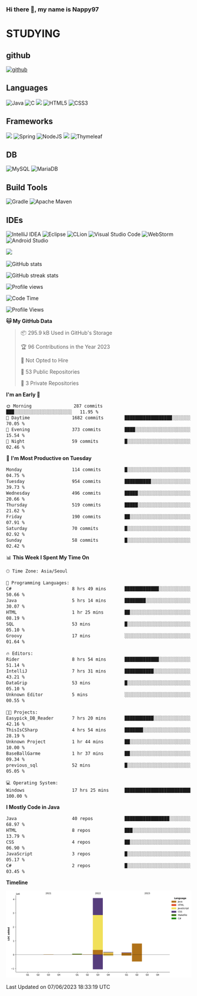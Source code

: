 ### Hi there 👋, my name is Nappy97

# STUDYING
## github
[<img src='https://cdn.jsdelivr.net/npm/simple-icons@3.0.1/icons/github.svg' alt='github' height='40'>](https://github.com/Nappy97)  

## Languages
![Java](https://img.shields.io/badge/java-%23ED8B00.svg?style=for-the-badge&logo=java&logoColor=white) ![C](https://img.shields.io/badge/c-%2300599C.svg?style=for-the-badge&logo=c&logoColor=white) <img src="https://img.shields.io/badge/javascript-F7DF1E?style=for-the-badge&logo=javascript&logoColor=black"> ![HTML5](https://img.shields.io/badge/html5-%23E34F26.svg?style=for-the-badge&logo=html5&logoColor=white) ![CSS3](https://img.shields.io/badge/css3-%231572B6.svg?style=for-the-badge&logo=css3&logoColor=white)

## Frameworks
<img src="https://img.shields.io/badge/bootstrap-7952B3?style=for-the-badge&logo=bootstrap&logoColor=white"> ![Spring](https://img.shields.io/badge/spring-%236DB33F.svg?style=for-the-badge&logo=spring&logoColor=white) ![NodeJS](https://img.shields.io/badge/node.js-6DA55F?style=for-the-badge&logo=node.js&logoColor=white) <img src="https://img.shields.io/badge/jQuery-0769AD?style=for-the-badge&logo=jquery&logoColor=white"> ![Thymeleaf](https://img.shields.io/badge/Thymeleaf-%23005C0F.svg?style=for-the-badge&logo=Thymeleaf&logoColor=white)

## DB
![MySQL](https://img.shields.io/badge/mysql-%2300f.svg?style=for-the-badge&logo=mysql&logoColor=white) ![MariaDB](https://img.shields.io/badge/MariaDB-003545?style=for-the-badge&logo=mariadb&logoColor=white)

## Build Tools
![Gradle](https://img.shields.io/badge/Gradle-02303A.svg?style=for-the-badge&logo=Gradle&logoColor=white) ![Apache Maven](https://img.shields.io/badge/Apache%20Maven-C71A36?style=for-the-badge&logo=Apache%20Maven&logoColor=white)

## IDEs
![IntelliJ IDEA](https://img.shields.io/badge/IntelliJIDEA-000000.svg?style=for-the-badge&logo=intellij-idea&logoColor=white) ![Eclipse](https://img.shields.io/badge/Eclipse-FE7A16.svg?style=for-the-badge&logo=Eclipse&logoColor=white) ![CLion](https://img.shields.io/badge/CLion-black?style=for-the-badge&logo=clion&logoColor=white) ![Visual Studio Code](https://img.shields.io/badge/Visual%20Studio%20Code-0078d7.svg?style=for-the-badge&logo=visual-studio-code&logoColor=white) ![WebStorm](https://img.shields.io/badge/webstorm-143?style=for-the-badge&logo=webstorm&logoColor=white&color=black) ![Android Studio](https://img.shields.io/badge/Android%20Studio-3DDC84.svg?style=for-the-badge&logo=android-studio&logoColor=white)

<div>
  <img  src="https://github-readme-stats.vercel.app/api/top-langs/?username=Nappy97&langs_count=8&exclude_repo=Example-deep-learning-from-scratch&layout=compact&line_height=24&hide_border=true&title_color=d88e82&card_width=280">
<div>
  
![GitHub stats](https://github-readme-stats.vercel.app/api?username=Nappy97&show_icons=true)  

![GitHub streak stats](https://github-readme-streak-stats.herokuapp.com/?user=Nappy97)  

![Profile views](https://gpvc.arturio.dev/Nappy97)  

<!--START_SECTION:waka-->
![Code Time](http://img.shields.io/badge/Code%20Time-17%20hrs%2027%20mins-blue)

![Profile Views](http://img.shields.io/badge/Profile%20Views-121-blue)

**🐱 My GitHub Data** 

> 📦 295.9 kB Used in GitHub's Storage 
 > 
> 🏆 96 Contributions in the Year 2023
 > 
> 🚫 Not Opted to Hire
 > 
> 📜 53 Public Repositories 
 > 
> 🔑 3 Private Repositories 
 > 
**I'm an Early 🐤** 

```text
🌞 Morning                287 commits         ███░░░░░░░░░░░░░░░░░░░░░░   11.95 % 
🌆 Daytime                1682 commits        ██████████████████░░░░░░░   70.05 % 
🌃 Evening                373 commits         ████░░░░░░░░░░░░░░░░░░░░░   15.54 % 
🌙 Night                  59 commits          █░░░░░░░░░░░░░░░░░░░░░░░░   02.46 % 
```
📅 **I'm Most Productive on Tuesday** 

```text
Monday                   114 commits         █░░░░░░░░░░░░░░░░░░░░░░░░   04.75 % 
Tuesday                  954 commits         ██████████░░░░░░░░░░░░░░░   39.73 % 
Wednesday                496 commits         █████░░░░░░░░░░░░░░░░░░░░   20.66 % 
Thursday                 519 commits         █████░░░░░░░░░░░░░░░░░░░░   21.62 % 
Friday                   190 commits         ██░░░░░░░░░░░░░░░░░░░░░░░   07.91 % 
Saturday                 70 commits          █░░░░░░░░░░░░░░░░░░░░░░░░   02.92 % 
Sunday                   58 commits          █░░░░░░░░░░░░░░░░░░░░░░░░   02.42 % 
```


📊 **This Week I Spent My Time On** 

```text
🕑︎ Time Zone: Asia/Seoul

💬 Programming Languages: 
C#                       8 hrs 49 mins       █████████████░░░░░░░░░░░░   50.66 % 
Java                     5 hrs 14 mins       ████████░░░░░░░░░░░░░░░░░   30.07 % 
HTML                     1 hr 25 mins        ██░░░░░░░░░░░░░░░░░░░░░░░   08.19 % 
SQL                      53 mins             █░░░░░░░░░░░░░░░░░░░░░░░░   05.10 % 
Groovy                   17 mins             ░░░░░░░░░░░░░░░░░░░░░░░░░   01.64 % 

🔥 Editors: 
Rider                    8 hrs 54 mins       █████████████░░░░░░░░░░░░   51.14 % 
IntelliJ                 7 hrs 31 mins       ███████████░░░░░░░░░░░░░░   43.21 % 
DataGrip                 53 mins             █░░░░░░░░░░░░░░░░░░░░░░░░   05.10 % 
Unknown Editor           5 mins              ░░░░░░░░░░░░░░░░░░░░░░░░░   00.55 % 

🐱‍💻 Projects: 
Easypick_DB_Reader       7 hrs 20 mins       ███████████░░░░░░░░░░░░░░   42.16 % 
ThisIsCSharp             4 hrs 54 mins       ███████░░░░░░░░░░░░░░░░░░   28.19 % 
Unknown Project          1 hr 44 mins        ██░░░░░░░░░░░░░░░░░░░░░░░   10.00 % 
BaseBallGarme            1 hr 37 mins        ██░░░░░░░░░░░░░░░░░░░░░░░   09.34 % 
previous_sql             52 mins             █░░░░░░░░░░░░░░░░░░░░░░░░   05.05 % 

💻 Operating System: 
Windows                  17 hrs 25 mins      █████████████████████████   100.00 % 
```

**I Mostly Code in Java** 

```text
Java                     40 repos            █████████████████░░░░░░░░   68.97 % 
HTML                     8 repos             ███░░░░░░░░░░░░░░░░░░░░░░   13.79 % 
CSS                      4 repos             ██░░░░░░░░░░░░░░░░░░░░░░░   06.90 % 
JavaScript               3 repos             █░░░░░░░░░░░░░░░░░░░░░░░░   05.17 % 
C#                       2 repos             █░░░░░░░░░░░░░░░░░░░░░░░░   03.45 % 
```



**Timeline**

![Lines of Code chart](https://raw.githubusercontent.com/Nappy97/Nappy97/main/assets/bar_graph.png)


 Last Updated on 07/06/2023 18:33:19 UTC
<!--END_SECTION:waka-->
